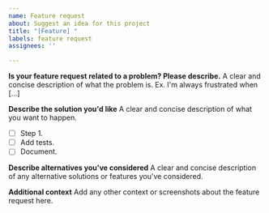 ```yaml
---
name: Feature request
about: Suggest an idea for this project
title: "[Feature] "
labels: feature request
assignees: ''

---
```


**Is your feature request related to a problem? Please describe.**
A clear and concise description of what the problem is. Ex. I'm always frustrated when [...]

**Describe the solution you'd like**
A clear and concise description of what you want to happen.

- [ ] Step 1.
- [ ] Add tests.
- [ ] Document.

**Describe alternatives you've considered**
A clear and concise description of any alternative solutions or features you've considered.

**Additional context**
Add any other context or screenshots about the feature request here.
